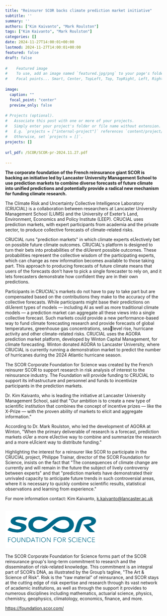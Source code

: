 ```yaml
---
title: "Reinsurer SCOR backs climate prediction market initiative"
subtitle: ''
summary: ''
authors: ["Kim Kaivanto", "Mark Roulston"]
tags: ["Kim Kaivanto", "Mark Roulston"]
categories: []
date: 2024-11-27T14:00:01+00:00
lastmod: 2024-11-27T14:00:01+00:00
featured: false
draft: false

#    Featured image
#    To use, add an image named `featured.jpg/png` to your page's folder.
#    Focal points... Smart, Center, TopLeft, Top, TopRight, Left, Right, BottomLeft, Bottom, BottomRight.

image: 
  caption: ""
  focal_point: "center"
  preview_only: false

# Projects (optional).
#   Associate this post with one or more of your projects.
#   Simply enter your project's folder or file name without extension.
#   E.g. `projects = ["internal-project"]` references `content/project/deep-learning/index.md`.
#   Otherwise, set `projects = []`.
projects: []

url_pdf: /SCOR/SCOR-pr-2024.11.27.pdf

---
```

**The corporate foundation of the French reinsurance giant SCOR is backing an initiative led 
by Lancaster University Management School to use prediction markets to combine diverse 
forecasts of future climate into unified predictions and potentially provide a radical new 
mechanism for funding climate research.**

The Climate Risk and Uncertainty Collective Intelligence Laboratory (CRUCIAL) is a collaboration 
between researchers at Lancaster University Management School (LUMS) and the University of 
Exeter’s Land, Environment, Economics and Policy Institute (LEEP). CRUCIAL uses prediction 
markets, with expert participants from academia and the private sector, to produce collective 
forecasts of climate-related risks. 

CRUCIAL runs "prediction markets" in which climate experts eƯectively bet on possible future 
climate outcomes. CRUCIAL's platform is designed to turn their bets into probabilities of the 
diƯerent possible outcomes. These probabilities represent the collective wisdom of the 
participating experts, which can change as new information becomes available to those taking 
part. This approach to producing forecasts of future climate means that users of the forecasts 
don't have to pick a single forecaster to rely on, and it lets forecasters demonstrate how confident 
they are in their own predictions. 

Participants in CRUCIAL's markets do not have to pay to take part but are compensated based on 
the contributions they make to the accuracy of the collective forecasts. While participants might 
base their predictions on diƯerent types of models — including AI as well as more traditional 
climate models — a prediction market can aggregate all these views into a single collective 
forecast. Such markets could provide a new performance-based way to fund climate forecasting 
research and provide forecasts of global temperatures, greenhouse gas concentrations, sealevel rise, hurricane activity and other climate-related risks.
CRUCIAL uses the AGORA prediction market platform, developed by Winton Capital 
Management, for climate forecasting. Winton donated AGORA to Lancaster University, where 
CRUCIAL is currently running a demonstration market to predict the number of hurricanes during 
the 2024 Atlantic hurricane season. 

The SCOR Corporate Foundation for Science was created by the French reinsurer SCOR to 
support research in risk analysis of interest to the reinsurance industry. The Foundation will 
provide funding to CRUCIAL to support its infrastructure and personnel and funds to incentivize 
participants in the prediction markets.

Dr. Kim Kaivanto, who is leading the initiative at Lancaster University Management School, said 
that "Our ambition is to create a new type of scientific institution that combines the concept of 
incentive prizes — like the X-Prize — with the proven ability of markets to elicit and aggregate 
information."

According to Dr. Mark Roulston, who led the development of AGORA at Winton, "When the 
primary deliverable of research is a forecast, prediction markets oƯer a more eƯective way to 
combine and summarize the research and a more eƯicient way to distribute funding."

Highlighting the interest for a reinsurer like SCOR to participate in the CRUCIAL project, Philippe 
Trainar, director of the SCOR Foundation for Science, insists on the fact that "The consequences 
of climate change are currently and will remain in the future the subject of lively controversy 
between experts" and that "prediction markets have demonstrated their unrivaled capacity to anticipate 
future trends in such controversial areas, where it is necessary to quickly combine scientific results, 
statistical observations and learning from experience."

For more information contact: 
Kim Kaivanto, k.kaivanto@lancaster.ac.uk

<br>
<img src="SCOR_FfS_logo_colour.png" alt="SCOR Corporate Foundation for Science" width="300"/>

The SCOR Corporate Foundation for Science forms part of the SCOR reinsurance group's long-term 
commitment to research and the dissemination of risk-related knowledge. This 
commitment is an integral part of SCOR’s DNA, as illustrated by the Group’s tagline, "The Art \& 
Science of Risk". Risk is the “raw material” of reinsurance, and SCOR stays at the cutting edge of 
risk expertise and research through its vast network of academic institutions, as well as through 
the support it provides to numerous disciplines including mathematics, actuarial science, 
physics, chemistry, geophysics, climatology, economics, finance, and more.

https://foundation.scor.com/

<br>

